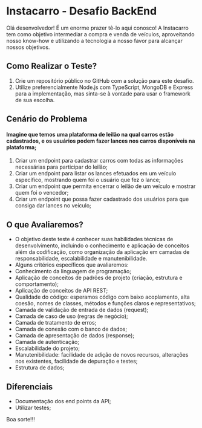# Instacarro - Desafio BackEnd
Olá desenvolvedor! É um enorme prazer tê-lo aqui conosco!
A Instacarro tem como objetivo intermediar a compra e venda de veículos, aproveitando nosso know-how e utilizando a tecnologia a nosso favor para alcançar nossos objetivos.

## Como Realizar o Teste?
1. Crie um repositório público no GitHub com a solução para este desafio.
2. Utilize preferencialmente Node.js com TypeScript, MongoDB e Express para a implementação, mas sinta-se à vontade para usar o framework de sua escolha.

## Cenário do Problema
#### Imagine que temos uma plataforma de leilão na qual carros estão cadastrados, e os usuários podem fazer lances nos carros disponíveis na plataforma;

1. Criar um endpoint para cadastrar carros com todas as informações necessárias para participar do leilão;
2. Criar um endpoint para listar os lances efetuados em um veículo específico, mostrando quem foi o usuário que fez o lance;
3. Criar um endpoint que permita encerrar o leilão de um veículo e mostrar quem foi o vencedor;
4. Criar um endpoint que possa fazer cadastrado dos usuários para que consiga dar lances no veículo;

## O que Avaliaremos?
- O objetivo deste teste é conhecer suas habilidades técnicas de desenvolvimento, incluindo o conhecimento e aplicação de conceitos além da codificação, como organização da aplicação em camadas de responsabilidade, escalabilidade e manutenibilidade.
- Alguns critérios específicos que avaliaremos:
- Conhecimento da linguagem de programação;
- Aplicação de conceitos de padrões de projeto (criação, estrutura e comportamento);
- Aplicação de conceitos de API REST;
- Qualidade do código: esperamos código com baixo acoplamento, alta coesão, nomes de classes, métodos e funções claros e representativos;
- Camada de validação de entrada de dados (request);
- Camada de caso de uso (regras de negócio);
- Camada de tratamento de erros;
- Camada de conexão com o banco de dados;
- Camada de apresentação de dados (response);
- Camada de autenticação;
- Escalabilidade do projeto;
- Manutenibilidade: facilidade de adição de novos recursos, alterações nos existentes, facilidade de depuração e testes;
- Estrutura de dados;

## Diferenciais
- Documentação dos end points da API;
- Utilizar testes;

Boa sorte!!!
